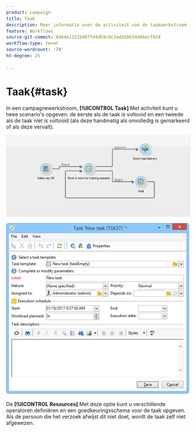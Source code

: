 ```yaml
---
product: campaign
title: Taak
description: Meer informatie over de activiteit van de taakwerkstroom
feature: Workflows
source-git-commit: 6464e1121b907f44db9c0c3add28b54486ecf834
workflow-type: tm+mt
source-wordcount: '78'
ht-degree: 2%

---
```


# Taak{#task}

In een campagnewerkstroom, **[!UICONTROL Task]** Met activiteit kunt u twee scenario&#39;s opgeven: de eerste als de taak is voltooid en een tweede als de taak niet is voltooid (als deze handmatig als onvolledig is gemarkeerd of als deze vervalt).

![](assets/mrm_task_in_workflow.png)



![](assets/wkf_task_activity.png)

De **[!UICONTROL Resources]** Met deze optie kunt u verschillende operatoren definiëren en een goedkeuringsschema voor de taak opgeven. Als de persoon die het verzoek afwijst dit niet doet, wordt de taak zelf niet afgewezen.
